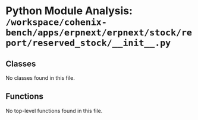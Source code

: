 # Python Module Analysis: `/workspace/cohenix-bench/apps/erpnext/erpnext/stock/report/reserved_stock/__init__.py`

## Classes

No classes found in this file.


## Functions

No top-level functions found in this file.
